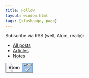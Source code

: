 ```yaml
---
title: Follow
layout: window.html
tags: [slashpage, page]
---
```


Subscribe via RSS (well, Atom, really):

- [All posts](/feed.xml)
- [Articles](/feed-articles.xml)
- [Notes](/feed-notes.xml)

<div class="reply-buttons">
    <a class="link-button" href="http://validator.w3.org/feed/check.cgi?url=https%3A//cobb.land/feed.xml">
        <img src="/images/valid-atom.png" alt="[Valid Atom 1.0]" height="31" width="88">
    </a>
</div>